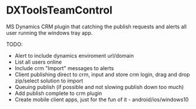 # DXToolsTeamControl
MS Dynamics CRM plugin that catching the publish requests and alerts all user running the windows tray app.

TODO:
- Alert to include dynamics enviroment url/domain
- List all users online
- Include crm "Import" messages to alerts
- Client publishing direct to crm, input and store crm login, drag and drop zip/select solution to import
- Queuing publish (if possible and not slowing publish down too much)
- Add publish complete to crm plugin
- Create mobile client apps, just for the fun of it - android/ios/windows10
